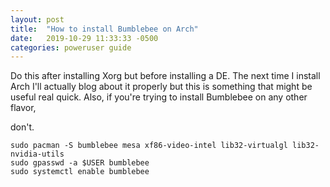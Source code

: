 ```yaml
---
layout: post
title:  "How to install Bumblebee on Arch"
date:   2019-10-29 11:33:33 -0500
categories: poweruser guide
---
```

Do this after installing Xorg but before installing a DE. The next time I install Arch I'll actually blog about it properly but this is something that might be useful real quick. Also, if you're trying to install Bumblebee on any other flavor,

don't.

```
sudo pacman -S bumblebee mesa xf86-video-intel lib32-virtualgl lib32-nvidia-utils
sudo gpasswd -a $USER bumblebee
sudo systemctl enable bumblebee
```